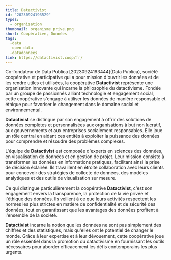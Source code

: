 ```yaml
---
title: Datactivist
id: "20230924193529"
types:
  - organisation
thumbnail: organisme_prive.png
short: Coopérative, Données
tags:
  -data
  -open data
  -datadonnées
link: https://datactivist.coop/fr/
---
```


Co-fondateur de Data Publica [20230924193444](Data Publica), société coopérative et participative qui a pour mission d'ouvrir les données et de les rendre utiles et utilisées, la coopérative **Datactivist** représente une organisation innovante qui incarne la philosophie du datactivisme. Fondée par un groupe de passionnés alliant technologie et engagement social, cette coopérative s'engage à utiliser les données de manière responsable et éthique pour favoriser le changement dans le domaine social et environnemental.

**Datactivist** se distingue par son engagement à offrir des solutions de données complètes et personnalisées aux organisations à but non lucratif, aux gouvernements et aux entreprises socialement responsables. Elle joue un rôle central en aidant ces entités à exploiter la puissance des données pour comprendre et résoudre des problèmes complexes.

L'équipe de **Datactivist** est composée d'experts en sciences des données, en visualisation de données et en gestion de projet. Leur mission consiste à transformer les données en informations pratiques, facilitant ainsi la prise de décision éclairée. Ils travaillent en étroite collaboration avec leurs clients pour concevoir des stratégies de collecte de données, des modèles analytiques et des outils de visualisation sur mesure.

Ce qui distingue particulièrement la coopérative **Datactivist**, c'est son engagement envers la transparence, la protection de la vie privée et l'éthique des données. Ils veillent à ce que leurs activités respectent les normes les plus strictes en matière de confidentialité et de sécurité des données, tout en garantissant que les avantages des données profitent à l'ensemble de la société.

**Datactivist** incarne la notion que les données ne sont pas simplement des chiffres et des statistiques, mais qu'elles ont le potentiel de changer le monde. Grâce à leur expertise et à leur dévouement, cette coopérative joue un rôle essentiel dans la promotion du datactivisme en fournissant les outils nécessaires pour aborder efficacement les défis contemporains les plus urgents.